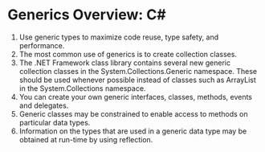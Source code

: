 # Generics Overview: C#

1. Use generic types to maximize code reuse, type safety, and performance.
2. The most common use of generics is to create collection classes. <br /> 
3. The .NET Framework class library contains several new generic collection classes in the System.Collections.Generic namespace. These should be used whenever possible instead of classes such as ArrayList in the System.Collections namespace. <br /> 
4. You can create your own generic interfaces, classes, methods, events and delegates. <br /> 
5. Generic classes may be constrained to enable access to methods on particular data types. <br /> 
6. Information on the types that are used in a generic data type may be obtained at run-time by using reflection. <br /> 




